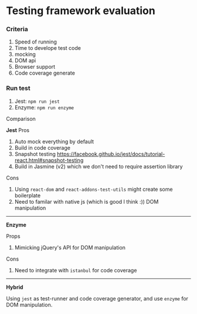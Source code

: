 # Testing framework evaluation

### Criteria 
1. Speed of running
2. Time to develope test code
  1. mocking
  2. DOM api
3. Browser support 
4. Code coverage generate

### Run test 

1. Jest: `npm run jest`
2. Enzyme: `npm run enzyme`


Comparison 

**Jest**
Pros

1. Auto mock everything by default
2. Build in code coverage
3. Snapshot testing https://facebook.github.io/jest/docs/tutorial-react.html#snapshot-testing
4. Build in Jasmine (v2) which we don't need to require assertion library

Cons

1. Using `react-dom` and `react-addons-test-utils` might create some boilerplate
2. Need to familar with native js (which is good I think :)) DOM manipulation

-----
**Enzyme**

Props

1. Mimicking jQuery's API for DOM manipulation

Cons

1. Need to integrate with `istanbul` for code coverage

-----
**Hybrid**

Using `jest` as test-runner and code coverage generator, and use `enzyme` for DOM manipulation.
